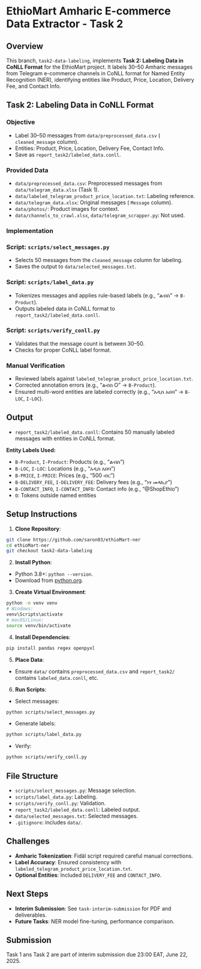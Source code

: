 # EthioMart Amharic E-commerce Data Extractor - Task 2

## Overview

This branch, `task2-data-labeling`, implements **Task 2: Labeling Data in CoNLL Format** for the EthioMart project. It labels 30–50 Amharic messages from Telegram e-commerce channels in CoNLL format for Named Entity Recognition (NER), identifying entities like Product, Price, Location, Delivery Fee, and Contact Info.

## Task 2: Labeling Data in CoNLL Format

### Objective

* Label 30–50 messages from `data/preprocessed_data.csv` ( `cleaned_message` column).
* Entities: Product, Price, Location, Delivery Fee, Contact Info.
* Save as `report_task2/labeled_data.conll`.

### Provided Data

* `data/preprocessed_data.csv`: Preprocessed messages from `data/telegram_data.xlsx` (Task 1).
* `data/labeled_telegram_product_price_location.txt`: Labeling reference.
* `data/telegram_data.xlsx`: Original messages ( `Message` column).
* `data/photos/`: Product images for context.
* `data/channels_to_crawl.xlsx`, `data/telegram_scrapper.py`: Not used.

### Implementation

### Script: `scripts/select_messages.py`

- Selects 50 messages from the `cleaned_message` column for labeling.
- Saves the output to `data/selected_messages.txt`.

### Script: `scripts/label_data.py`

- Tokenizes messages and applies rule-based labels (e.g., “ልብስ” → `B-Product`).
- Outputs labeled data in CoNLL format to `report_task2/labeled_data.conll`.

### Script: `scripts/verify_conll.py`

- Validates that the message count is between 30–50.
- Checks for proper CoNLL label format.

### Manual Verification

- Reviewed labels against `labeled_telegram_product_price_location.txt`.
- Corrected annotation errors (e.g., “ልብስ O” → `B-Product`).
- Ensured multi-word entities are labeled correctly (e.g., “አዲስ አበባ” → `B-LOC`, `I-LOC`).

## Output

* `report_task2/labeled_data.conll`: Contains 50 manually labeled messages with entities in CoNLL format.

**Entity Labels Used:**

- `B-Product`, `I-Product`: Products (e.g., “ልብስ”)
- `B-LOC`, `I-LOC`: Locations (e.g., “አዲስ አበባ”)
- `B-PRICE`, `I-PRICE`: Prices (e.g., “500 ብር”)
- `B-DELIVERY_FEE`, `I-DELIVERY_FEE`: Delivery fees (e.g., “ነፃ መላኪያ”)
- `B-CONTACT_INFO`, `I-CONTACT_INFO`: Contact info (e.g., “@ShopEthio”)
- `O`: Tokens outside named entities


## Setup Instructions

1.  **Clone Repository**:
```bash
git clone https://github.com/saron03/ethioMart-ner
cd ethioMart-ner
git checkout task2-data-labeling
```

2.  **Install Python**:

* Python 3.8+: `python --version`.
* Download from [python.org](https://www.python.org/downloads/).

3. **Create Virtual Environment**:
```bash
python -m venv venv
# Windows:
venv\Scripts\activate
# macOS/Linux:
source venv/bin/activate
```

4.  **Install Dependencies**:
```bash
pip install pandas regex openpyxl
```

5.  **Place Data**:

* Ensure `data/` contains `preprocessed_data.csv` and `report_task2/` contains `labeled_data.conll`, etc.

6. **Run Scripts**:

* Select messages:
```bash
python scripts/select_messages.py
```

* Generate labels:
```bash
python scripts/label_data.py
```

* Verify:
```bash
python scripts/verify_conll.py
```

## File Structure

* `scripts/select_messages.py`: Message selection.
* `scripts/label_data.py`: Labeling.
* `scripts/verify_conll.py`: Validation.
* `report_task2/labeled_data.conll`: Labeled output.
* `data/selected_messages.txt`: Selected messages.
* `.gitignore`: includes `data/`.

## Challenges

* **Amharic Tokenization**: Fidäl script required careful manual corrections.
* **Label Accuracy**: Ensured consistency with `labeled_telegram_product_price_location.txt`.
* **Optional Entities**: Included `DELIVERY_FEE` and `CONTACT_INFO`.

## Next Steps

*  **Interim Submission**: See `task-interim-submission` for PDF and deliverables.
*  **Future Tasks**: NER model fine-tuning, performance comparison.

## Submission

Task 1 ans Task 2 are part of interim submission due 23:00 EAT, June 22, 2025.